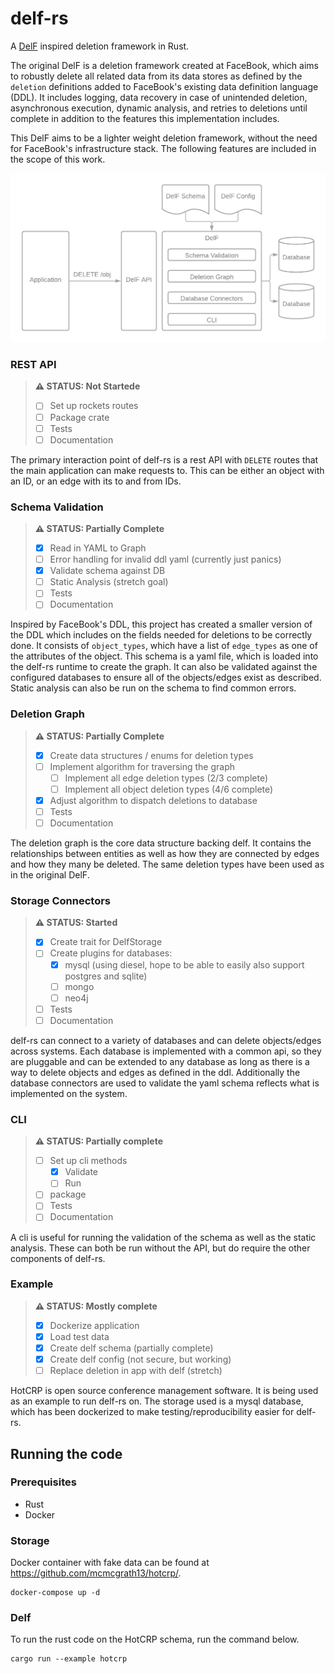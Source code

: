 # delf-rs

A [DelF](https://cs.brown.edu/courses/csci2390/2020/readings/delf.pdf) inspired deletion framework in Rust.

The original DelF is a deletion framework created at FaceBook, which aims to robustly delete all related data from its data stores as defined by the `deletion` definitions added to FaceBook's existing data definition language (DDL). It includes logging, data recovery in case of unintended deletion, asynchronous execution, dynamic analysis, and retries to deletions until complete in addition to the features this implementation includes.

This DelF aims to be a lighter weight deletion framework, without the need for FaceBook's infrastructure stack. The following features are included in the scope of this work.


![DelF Architecture Diagram](docs/delf.png)

### REST API

> **:warning: STATUS: Not Startede**  
> - [ ] Set up rockets routes
> - [ ] Package crate
> - [ ] Tests
> - [ ] Documentation

The primary interaction point of delf-rs is a rest API with `DELETE` routes that the main application can make requests to. This can be either an object with an ID, or an edge with its to and from IDs.

### Schema Validation

> **:warning: STATUS: Partially Complete**  
> - [x] Read in YAML to Graph
> - [ ] Error handling for invalid ddl yaml (currently just panics)
> - [x] Validate schema against DB
> - [ ] Static Analysis (stretch goal)
> - [ ] Tests
> - [ ] Documentation

Inspired by FaceBook's DDL, this project has created a smaller version of the DDL which includes on the fields needed for deletions to be correctly done. It consists of `object_types`, which have a list of `edge_types` as one of the attributes of the object. This schema is a yaml file, which is loaded into the delf-rs runtime to create the graph. It can also be validated against the configured databases to ensure all of the objects/edges exist as described. Static analysis can also be run on the schema to find common errors.

### Deletion Graph

> **:warning: STATUS: Partially Complete**  
> - [x] Create data structures / enums for deletion types
> - [ ] Implement algorithm for traversing the graph
>   - [ ] Implement all edge deletion types (2/3 complete)
>   - [ ] Implement all object deletion types (4/6 complete)
> - [x] Adjust algorithm to dispatch deletions to database
> - [ ] Tests
> - [ ] Documentation

The deletion graph is the core data structure backing delf. It contains the relationships between entities as well as how they are connected by edges and how they many be deleted.  The same deletion types have been used as in the original DelF.

### Storage Connectors

> **:warning: STATUS: Started**  
> - [x] Create trait for DelfStorage
> - [ ] Create plugins for databases:
>   - [x] mysql (using diesel, hope to be able to easily also support postgres and sqlite)
>   - [ ] mongo
>   - [ ] neo4j
> - [ ] Tests
> - [ ] Documentation

delf-rs can connect to a variety of databases and can delete objects/edges across systems. Each database is implemented with a common api, so they are pluggable and can be extended to any database as long as there is a way to delete objects and edges as defined in the ddl. Additionally the database connectors are used to validate the yaml schema reflects what is implemented on the system.

### CLI

> **:warning: STATUS: Partially complete**  
> - [ ] Set up cli methods
>   - [x] Validate
>   - [ ] Run
> - [ ] package
> - [ ] Tests
> - [ ] Documentation

A cli is useful for running the validation of the schema as well as the static analysis. These can both be run without the API, but do require the other components of delf-rs.

### Example

> **:warning: STATUS: Mostly complete**  
> - [x] Dockerize application
> - [x] Load test data
> - [x] Create delf schema (partially complete)
> - [x] Create delf config (not secure, but working)
> - [ ] Replace deletion in app with delf (stretch)

HotCRP is open source conference management software. It is being used as an example to run delf-rs on.  The storage used is a mysql database, which has been dockerized to make testing/reproducibility easier for delf-rs.

## Running the code

### Prerequisites

* Rust
* Docker

### Storage

Docker container with fake data can be found at https://github.com/mcmcgrath13/hotcrp/.

```
docker-compose up -d
```

### Delf

To run the rust code on the HotCRP schema, run the command below.

```
cargo run --example hotcrp
```
